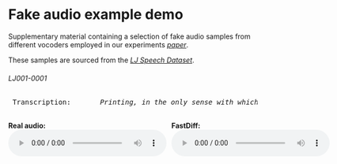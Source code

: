 # Fake audio example demo

Supplementary material containing a selection of fake audio samples from different vocoders employed in our experiments [*paper*](https://github.com/blindconf/fingerprint/).

These samples are sourced from the [*LJ Speech Dataset*](https://keithito.com/LJ-Speech-Dataset/).

###### LJ001-0001
<pre> Transcription:       <em>Printing, in the only sense with which we are at present concerned, differs from most if not from all the arts and crafts represented in the Exhibition</em>
</pre> &nbsp;

<div style="display: flex; gap: 10px;">
    <div>
        <strong>Real audio:</strong>
        <audio style="width:320px" controls="controls">
            <source src="audio_clips/real_LJ001-0001" type="audio/wav" />
        </audio>
    </div>
    <div>
        <strong>FastDiff:</strong>
        <audio style="width:320px" controls="controls">
            <source src="audio_clips/fastdiff_LJ001-0001" type="audio/wav" />
        </audio>
    </div>
</div>
